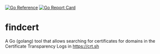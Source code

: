 [![Go Reference](https://pkg.go.dev/badge/github.com/simplylib/findcert.svg)](https://pkg.go.dev/github.com/simplylib/findcert)
[![Go Report Card](https://goreportcard.com/badge/github.com/simplylib/findcert)](https://goreportcard.com/report/github.com/simplylib/findcert)

# findcert
A Go (golang) tool that allows searching for certificates for domains in the Certificate Transparency Logs in https://crt.sh
